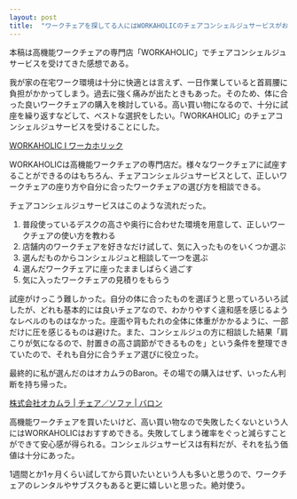 ```yaml
---
layout: post
title:  "ワークチェアを探してる人にはWORKAHOLICのチェアコンシェルジュサービスがおすすめ"
---
```

本稿は高機能ワークチェアの専門店「WORKAHOLIC」でチェアコンシェルジュサービスを受けてきた感想である。

我が家の在宅ワーク環境は十分に快適とは言えず、一日作業していると首肩腰に負担がかかってしまう。過去に強く痛みが出たときもあった。そのため、体に合った良いワークチェアの購入を検討している。高い買い物になるので、十分に試座を繰り返すなどして、ベストな選択をしたい。「WORKAHOLIC」のチェアコンシェルジュサービスを受けることにした。

[WORKAHOLIC I ワーカホリック
](https://www.iamworkaholic.jp/)

WORKAHOLICは高機能ワークチェアの専門店だ。様々なワークチェアに試座することができるのはもちろん、チェアコンシェルジュサービスとして、正しいワークチェアの座り方や自分に合ったワークチェアの選び方を相談できる。

チェアコンシェルジュサービスはこのような流れだった。

1. 普段使っているデスクの高さや奥行に合わせた環境を用意して、正しいワークチェアの使い方を教わる
1. 店舗内のワークチェアを好きなだけ試して、気に入ったものをいくつか選ぶ
1. 選んだものからコンシェルジュと相談して一つを選ぶ
1. 選んだワークチェアに座ったまましばらく過ごす
1. 気に入ったワークチェアの見積りをもらう

試座がけっこう難しかった。自分の体に合ったものを選ぼうと思っていろいろ試したが、どれも基本的には良いチェアなので、わかりやすく違和感を感じるようなレベルのものはなかった。座面や背もたれの全体に体重がかかるように、一部だけに圧を感じるものは避けた。また、コンシェルジュの方に相談した結果「肩こりが気になるので、肘置きの高さ調節ができるものを」という条件を整理できていたので、それも自分に合うチェア選びに役立った。

最終的に私が選んだのはオカムラのBaron。その場での購入はせず、いったん判断を持ち帰った。

[株式会社オカムラ | チェア／ソファ | バロン
](http://product.okamura.co.jp/ext/DispCate.do?volumeName=00001&lv0=%E3%83%81%E3%82%A7%E3%82%A2%EF%BC%8F%E3%82%BD%E3%83%95%E3%82%A1&lv1=%E3%82%BF%E3%82%B9%E3%82%AF%E3%83%81%E3%82%A7%E3%82%A2&lv2=%E3%82%BF%E3%82%B9%E3%82%AF%E3%83%81%E3%82%A7%E3%82%A2&lv3=%E3%83%90%E3%83%AD%E3%83%B3)

高機能ワークチェアを買いたいけど、高い買い物なので失敗したくないという人にはWORKAHOLICはおすすめできる。失敗してしまう確率をぐっと減らすことができて安心感が得られる。コンシェルジュサービスは有料だが、それを払う価値は十分にあった。

1週間とか1ヶ月くらい試してから買いたいという人も多いと思うので、ワークチェアのレンタルやサブスクもあると更に嬉しいと思った。絶対使う。
